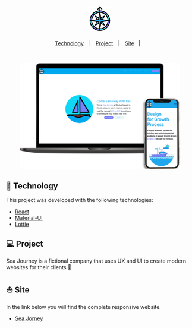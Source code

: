 <h1 align="center">
    <img alt="icon" title="icon" src="public/favicon.svg" width="13%"  />
</h1>

<p align="center">
  <a href="#-technology">Technology</a>&nbsp;&nbsp;&nbsp;|&nbsp;&nbsp;&nbsp;
  <a href="#-project">Project</a>&nbsp;&nbsp;&nbsp;|&nbsp;&nbsp;&nbsp;
   <a href="#-site">Site</a>&nbsp;&nbsp;&nbsp;|&nbsp;&nbsp;&nbsp;
</p>

<br>

<p align="center">
  <img alt="Happy" src="src/assets/notebook-phone.png" width="85%">
</p>

## 🚀 Technology

This project was developed with the following technologies:

-   [React](https://reactjs.org)
-   [Material-UI](https://material-ui.com/)
-   [Lottie](https://lottiefiles.com/)

## 💻 Project

Sea Journey is a fictional company that uses UX and UI to create modern websites for their clients 🌊

## ⛵ Site

In the link below you will find the complete responsive website.

-   [Sea Jorney](https://sea-jorney.vercel.app/)
